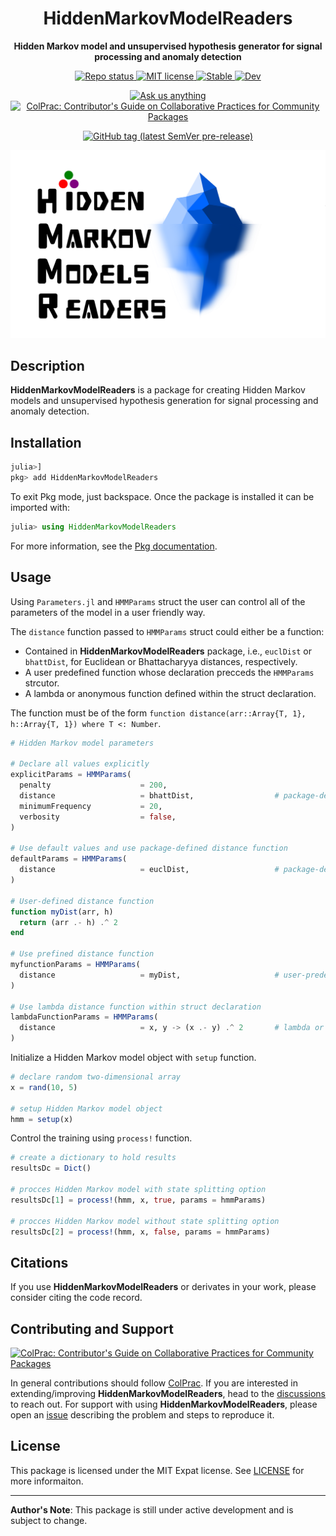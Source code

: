 <!-- Title -->
<h1 align="center">
  HiddenMarkovModelReaders
</h1>

<!-- description -->
<p align="center">
  <strong>Hidden Markov model and unsupervised hypothesis generator for signal processing and anomaly detection</strong>
</p>

<!-- Information badges -->
<p align="center">
  <a href="https://www.repostatus.org/#active">
    <img alt="Repo status" src="https://www.repostatus.org/badges/latest/active.svg?style=flat-square" />
  </a>
  <a href="https://mit-license.org">
    <img alt="MIT license" src="https://img.shields.io/badge/License-MIT-blue.svg?style=flat-square">
  </a>
  <a href="https://DanielRivasMD.github.io/HiddenMarkovModelReaders/stable">
    <img alt="Stable" src="https://img.shields.io/badge/docs-stable-blue.svg">
  </a>
  </a>
  <a href="https://DanielRivasMD.github.io/HiddenMarkovModelReaders/dev">
    <img alt="Dev" src="https://img.shields.io/badge/docs-dev-blue.svg">
  </a>
</p>

<!-- Community -->
<p align="center">
  <a href="https://github.com/DanielRivasMD/HiddenMarkovModelReaders/discussions">
    <img alt="Ask us anything" src="https://img.shields.io/badge/Ask%20us-anything-1abc9c.svg?style=flat-square">
  </a>
  <a href="https://github.com/SciML/ColPrac">
    <img alt="ColPrac: Contributor's Guide on Collaborative Practices for Community Packages" src="https://img.shields.io/badge/ColPrac-Contributor's%20Guide-blueviolet?style=flat-square">
  </a>
</p>

<!-- Version and documentation badges -->
<p align="center">
  <a href="https://github.com/DanielRivasMD/HiddenMarkovModelReaders/releases">
    <img alt="GitHub tag (latest SemVer pre-release)" src="https://img.shields.io/github/v/tag/DanielRivasMD/MindReader.jl?include_prereleases&label=latest%20version&logo=github&sort=semver&style=flat-square">
  </a>
</p>

![HiddenMarkovModelReaders](assets/HiddenMarkovModelReaders.png)

 ## Description

**HiddenMarkovModelReaders** is a package for creating Hidden Markov models and unsupervised hypothesis generation for signal processing and anomaly detection.

## Installation

```julia
julia>]
pkg> add HiddenMarkovModelReaders
```

To exit Pkg mode, just backspace. Once the package is installed it can be imported with:

```julia
julia> using HiddenMarkovModelReaders
```

For more information, see the [Pkg documentation](https://docs.julialang.org/en/v1/stdlib/Pkg/).

## Usage

Using `Parameters.jl` and `HMMParams` struct the user can control all of the parameters of the model in a user friendly way.

The `distance` function passed to `HMMParams` struct could either be a function:
- Contained in **HiddenMarkovModelReaders** package, i.e., `euclDist` or `bhattDist`, for Euclidean or Bhattacharyya distances, respectively.
- A user predefined function whose declaration precceds the `HMMParams` strcutor.
- A lambda or anonymous function defined within the struct declaration.

The function must be of the form `function distance(arr::Array{T, 1}, h::Array{T, 1}) where T <: Number`.

```julia
# Hidden Markov model parameters

# Declare all values explicitly
explicitParams = HMMParams(
  penalty                    = 200,
  distance                   = bhattDist,                  # package-defined distance function
  minimumFrequency           = 20,
  verbosity                  = false,
)

# Use default values and use package-defined distance function
defaultParams = HMMParams(
  distance                   = euclDist,                   # package-defined distance function
)

# User-defined distance function
function myDist(arr, h)
  return (arr .- h) .^ 2
end

# Use prefined distance function
myfunctionParams = HMMParams(
  distance                   = myDist,                     # user-predefined distance function
)

# Use lambda distance function within struct declaration
lambdaFunctionParams = HMMParams(
  distance                   = x, y -> (x .- y) .^ 2       # lambda or anonymous distance function
)

```

Initialize a Hidden Markov model object with `setup` function.

```julia
# declare random two-dimensional array
x = rand(10, 5)

# setup Hidden Markov model object
hmm = setup(x)
```

Control the training using `process!` function.

```julia
# create a dictionary to hold results
resultsDc = Dict()

# procces Hidden Markov model with state splitting option
resultsDc[1] = process!(hmm, x, true, params = hmmParams)

# procces Hidden Markov model without state splitting option
resultsDc[2] = process!(hmm, x, false, params = hmmParams)
```

## Citations

If you use **HiddenMarkovModelReaders** or derivates in your work, please consider citing the code record.

## Contributing and Support

[![ColPrac: Contributor's Guide on Collaborative Practices for Community Packages](https://img.shields.io/badge/ColPrac-Contributor's%20Guide-blueviolet)](https://github.com/SciML/ColPrac)

In general contributions should follow [ColPrac](https://github.com/SciML/ColPrac). If you are interested in extending/improving **HiddenMarkovModelReaders**, head to the [discussions](https://github.com/DanielRivasMD/HiddenMarkovModelReaders/discussions) to reach out. For support with using **HiddenMarkovModelReaders**, please open an [issue](https://github.com/DanielRivasMD/HiddenMarkovModelReaders/issues/new/) describing the problem and steps to reproduce it.

## License

This package is licensed under the MIT Expat license. See [LICENSE](LICENSE) for more informaiton.

---

**Author's Note**: This package is still under active development and is subject to change.
